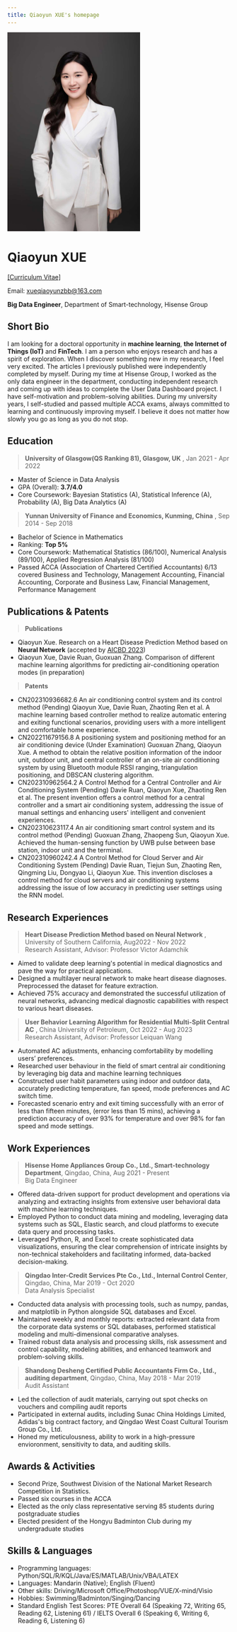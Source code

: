 ```yaml
---
title: Qiaoyun XUE's homepage
---
```


<img src="asset/Qiaoyun_Xue_formal.jpg" alt="Qiaoyun Xue" width="300">

# Qiaoyun XUE 
[[Curriculum Vitae]](asset/_CV.pdf)

Email: [xueqiaoyunzbb@163.com](mailto:xueqiaoyunzbb@163.com) 

**Big Data Engineer**, Department of Smart-technology, Hisense Group 


## Short Bio
I am looking for a doctoral opportunity in **machine learning**, **the Internet of Things (IoT)** and **FinTech**. I am a person who enjoys research and has a spirit of exploration. When I discover something new in my research, I feel very excited. The articles I previously published were independently completed by myself. During my time at Hisense Group, I worked as the only data engineer in the department, conducting independent research and coming up with ideas to complete the User Data Dashboard project. I have self-motivation and problem-solving abilities. During my university years, I self-studied and passed multiple ACCA exams, always committed to learning and continuously improving myself. I believe it does not matter how slowly you go as long as you do not stop.

## Education
>**University of Glasgow(QS Ranking 81), Glasgow, UK**  	                  , Jan 2021 - Apr 2022
- Master of Science in Data Analysis
- GPA (Overall): **3.7/4.0**
- Core Coursework: Bayesian Statistics (A), Statistical Inference (A), Probability (A), Big Data Analytics (A) 

>**Yunnan University of Finance and Economics, Kunming, China**  	                  ,  Sep 2014 - Sep 2018
- Bachelor of Science in Mathematics
- Ranking: **Top 5%**
- Core Coursework: Mathematical Statistics (86/100), Numerical Analysis (89/100), Applied Regression Analysis (81/100)
- Passed ACCA (Association of Chartered Certified Accountants) 6/13 covered Business and Technology, Management Accounting, Financial Accounting, Corporate and Business Law, Financial Management, Performance Management

## Publications & Patents
>**Publications**
- Qiaoyun Xue. Research on a Heart Disease Prediction Method based on **Neural Network** (accepted by [AICBD 2023](http://www.aicbd.org/))
- Qiaoyun Xue, Davie Ruan, Guoxuan Zhang. Comparison of different machine learning algorithms for predicting air-conditioning operation modes  (in preparation)

>**Patents**
- CN202310936682.6 An air conditioning control system and its control method (Pending) Qiaoyun Xue, Davie Ruan, Zhaoting Ren et al. A machine learning based controller method to realize automatic entering and exiting functional scenarios, providing users with a more intelligent and comfortable home experience. 
- CN202211679156.8  A positioning system and positioning method for an air conditioning device (Under Examination) Guoxuan Zhang, Qiaoyun Xue. A method to obtain the relative position information of the indoor unit, outdoor unit, and central controller of an on-site air conditioning system by using Bluetooth module RSSI ranging, triangulation positioning, and DBSCAN clustering algorithm.
- CN202310962564.2  A Control Method for a Central Controller and Air Conditioning System (Pending) Davie Ruan, Qiaoyun Xue, Zhaoting Ren et al. The present invention offers a control method for a central controller and a smart air conditioning system, addressing the issue of manual settings and enhancing users' intelligent and convenient experiences.
- CN202310623117.4  An air conditioning smart control system and its control method (Pending) Guoxuan Zhang, Zhaopeng Sun, Qiaoyun Xue. Achieved the human-sensing function by UWB pulse between base station, indoor unit and the terminal.
- CN202310960242.4  A Control Method for Cloud Server and Air Conditioning System (Pending) Davie Ruan, Tiejun Sun, Zhaoting Ren, Qingming Liu, Dongyao Li, Qiaoyun Xue. This invention discloses a control method for cloud servers and air conditioning systems addressing the issue of low accuracy in predicting user settings using the RNN model.

## Research Experiences
>**Heart Disease Prediction Method based on Neural Network** , University of Southern California,  Aug2022 - Nov 2022   
> Research Assistant, Advisor: Professor Victor Adamchik                                                                                                                                                
- Aimed to validate deep learning's potential in medical diagnostics and pave the way for practical applications. 
- Designed a multilayer neural network to make heart disease diagnoses. Preprocessed the dataset for feature extraction.
- Achieved 75% accuracy and demonstrated the successful utilization of neural networks, advancing medical diagnostic capabilities with respect to various heart diseases.

>**User Behavior Learning Algorithm for Residential Multi-Split Central AC** , China University of Petroleum, Oct 2022 - Aug 2023 <br>
>Research Assistant, Advisor: Professor Leiquan Wang	                   
- Automated AC adjustments, enhancing comfortability by modelling users’ preferences.
- Researched user behaviour in the field of smart central air conditioning by leveraging big data and machine learning techniques
- Constructed user habit parameters using indoor and outdoor data, accurately predicting temperature, fan speed, mode preferences and AC switch time. 
- Forecasted scenario entry and exit timing successfully with an error of less than fifteen minutes, (error less than 15 mins), achieving a prediction accuracy of over 93% for temperature and over 98% for fan speed and mode settings.

## Work Experiences
>**Hisense Home Appliances Group Co., Ltd., Smart-technology Department**, Qingdao, China, Aug 2021 - Present<br>
>Big Data Engineer																                      
- Offered data-driven support for product development and operations via analyzing and extracting insights from extensive user behavioral data with machine learning techniques.
- Employed Python to conduct data mining and modeling, leveraging data systems such as SQL, Elastic search, and cloud platforms to execute data query and processing tasks.
- Leveraged Python, R, and Excel to create sophisticated data visualizations, ensuring the clear comprehension of intricate insights by non-technical stakeholders and facilitating informed, data-backed decision-making.

>**Qingdao Inter-Credit Services Pte Co., Ltd., Internal Control Center**, Qingdao, China, Mar 2019 - Oct 2020 <br>
Data Analysis Specialist                                                                                                                                          
- Conducted data analysis with processing tools, such as numpy, pandas, and matplotlib in Python alongside SQL databases and Excel.
- Maintained weekly and monthly reports: extracted relevant data from the corporate data systems or SQL databases, performed statistical modeling and multi-dimensional comparative analyses.
- Trained robust data analysis and processing skills, risk assessment and control capability, modeling abilities, and enhanced teamwork and problem-solving skills.

>**Shandong Desheng Certified Public Accountants Firm Co., Ltd., auditing department**, Qingdao, China, May 2018 - Mar 2019<br>
Audit Assistant																	         
- Led the collection of audit materials, carrying out spot checks on vouchers and compiling audit reports
- Participated in external audits, including Sunac China Holdings Limited, Adidas's big contract factory, and Qingdao West Coast Cultural Tourism Group Co., Ltd.
- Honed my meticulousness, ability to work in a high-pressure envioronment, sensitivity to data, and auditing skills.

## Awards & Activities
- Second Prize, Southwest Division of the National Market Research Competition in Statistics.                                         
- Passed six courses in the ACCA                                                                       
- Elected as the only class representative serving 85 students during postgraduate studies                                            
- Elected president of the Hongyu Badminton Club during my undergraduate studies

## Skills & Languages
- Programming languages: Python/SQL/R/KQL/Java/ES/MATLAB/Unix/VBA/LATEX
- Languages: Mandarin (Native); English (Fluent)
- Other skills: Driving/Microsoft Office/Photoshop/VUE/X-mind/Visio
- Hobbies: Swimming/Badminton/Singing/Dancing
- Standard English Test Scores: PTE Overall 64 (Speaking 72, Writing 65, Reading 62, Listening 61) / IELTS Overall 6 (Speaking 6, Writing 6, Reading 6, Listening 6) 






